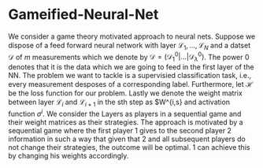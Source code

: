 # Gameified-Neural-Net

We consider a game theory motivated approach to neural nets. Suppose we dispose of a feed forward neural network with layer $\mathcal{L}_1,\hdots,\mathcal{L}_N$ and a datset $\mathcal{D}$ of $m$ measurements which we denote by $\mathcal{D} = (\mathcal{D}_1^0|\hdots|\mathcal{D}_{\lambda}^0)$. The power 0 denotes that it is the data which we are going to feed in the first layer of the NN.
The problem we want to tackle is a supervisied classification task, i.e., every measurement desposes of a corresponding label. Furthermore, let $\mathcal{H}$ be the loss function for our problem. Lastly we denote the weight matrix between layer $\mathcal{L}_i$ and $\mathcal{L}_{i+1}$ in the sth step as $W^{i,s} and activation function $\sigma^i$.
We consider the Layers as players in a sequential game and their weight matrices as their strategies. 
The approach is motivated by a sequential game where the first player 1 gives to the second player 2 information in such a way that given that 2 and all subsequent players do not change their strategies, the outcome will be optimal. 1 can achieve this by changing his weights accordingly.
  

